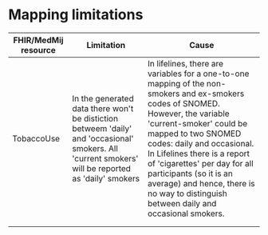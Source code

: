 # Mapping limitations


| FHIR/MedMij resource | Limitation | Cause |
| -------------- | -------------- | -------------- |
| TobaccoUse     |In the generated data there won't be distiction betweem 'daily' and 'occasional' smokers. All 'current smokers' will be reported as 'daily' smokers|In lifelines, there are variables for a one-to-one mapping of the non-smokers and ex-smokers codes of SNOMED. However, the variable 'current-smoker' could be mapped to two SNOMED codes: daily and occasional. In Lifelines there is a report of 'cigarettes' per day for all participants (so it is an average) and hence, there is no way to distinguish between daily and occasional smokers.                |
|                |                |                |
|                |                |                |




